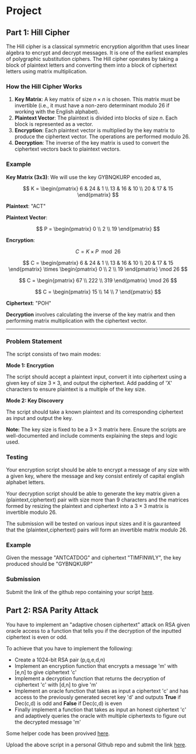 # Project

## Part 1: Hill Cipher

The Hill cipher is a classical symmetric encryption algorithm that uses linear algebra to encrypt and decrypt messages. It is one of the earliest examples of polygraphic substitution ciphers. The Hill cipher operates by taking a block of plaintext letters and converting them into a block of ciphertext letters using matrix multiplication.

### How the Hill Cipher Works

1. **Key Matrix**: A key matrix of size $n \times n$ is chosen. This matrix must be invertible (i.e., it must have a non-zero determinant modulo 26 if working with the English alphabet).
2. **Plaintext Vector**: The plaintext is divided into blocks of size $n$. Each block is represented as a vector.
3. **Encryption**: Each plaintext vector is multiplied by the key matrix to produce the ciphertext vector. The operations are performed modulo 26.
4. **Decryption**: The inverse of the key matrix is used to convert the ciphertext vectors back to plaintext vectors.

### Example

**Key Matrix (3x3)**: We will use the key GYBNQKURP encoded as,

$$ K = \begin{pmatrix}
6 & 24 & 1 \\
13 & 16 & 10 \\
20 & 17 & 15
\end{pmatrix} $$

**Plaintext**: "ACT"

**Plaintext Vector**:

$$ P = \begin{pmatrix}
0 \\
2 \\
19
\end{pmatrix} $$

**Encryption**:

$$ C = K \times P \mod 26 $$

$$ C = \begin{pmatrix}
6 & 24 & 1 \\
13 & 16 & 10 \\
20 & 17 & 15
\end{pmatrix} \times \begin{pmatrix}
0 \\
2 \\
19
\end{pmatrix} \mod 26 $$

$$ C = \begin{pmatrix}
67 \\
222 \\
319
\end{pmatrix} \mod 26 $$

$$ C = \begin{pmatrix}
15 \\
14 \\
7
\end{pmatrix} $$

**Ciphertext**: "POH"

**Decryption** involves calculating the inverse of the key matrix and then performing matrix multiplication with the ciphertext vector.

---

### Problem Statement

The script consists of two main modes:

**Mode 1: Encryption**
 
 The script should accept a plaintext input, convert it into ciphertext using a given key of size $3 \times 3$, and output the ciphertext. Add padding of 'X' characters to ensure plaintext is a multiple of the key size.

**Mode 2: Key Discovery**

The script should take a known plaintext and its corresponding ciphertext as input and output the key. 

**Note:**
The key size is fixed to be a $3 \times 3$ matrix here.
Ensure the scripts are well-documented and include comments explaining the steps and logic used.

### Testing

Your encryption script should be able to encrypt a message of any size with a given key, where the message and key consist entirely of capital english alphabet letters.

Your decryption script should be able to generate the key matrix given a (plaintext,ciphertext) pair with size more than 9 characters and the matrices formed by resizing the plaintext and ciphertext into a $3 \times 3$ matrix is invertible modulo 26.

The submission will be tested on various input sizes and it is gauranteed that the (plaintext,ciphertext) pairs will form an invertible matrix modulo 26.

### Example
Given the message "ANTCATDOG" and ciphertext "TIMFINWLY", the key produced should be "GYBNQKURP"

### Submission
Submit the link of the github repo containing your script [here](https://forms.gle/82L7kcDBP2VbZQEBA).


## Part 2: RSA Parity Attack

You have to implement an "adaptive chosen ciphertext" attack on RSA given oracle access to a function that tells you if the decryption of the inputted ciphertext is even or odd.

To achieve that you have to implement the following:
* Create a 1024-bit RSA pair (p,q,e,d,n)
* Implement an encryption function that encrypts a message 'm' with [e,n] to give ciphertext 'c'
* Implement a decryption function that returns the decryption of ciphertext 'c' with [d,n] to give 'm'
* Implement an oracle function that takes as input a ciphertext 'c' and has access to the previously generated secret key 'd' and outputs **True** if Dec(c,d) is odd and **False** if Dec(c,d) is even
* Finally implement a function that takes as input an honest ciphertext 'c' and adaptively queries the oracle with multiple ciphertexts to figure out the decrypted message 'm'

Some helper code has been provived [here](./RSA_parity_attack.py).

Upload the above script in a personal Github repo and submit the link [here](https://forms.gle/UepCbr36R2u2k7eT8).
